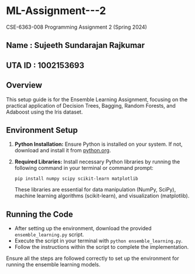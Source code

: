 # ML-Assignment---2
CSE-6363-008 Programming Assignment 2 (Spring 2024)

## Name : Sujeeth Sundarajan Rajkumar
## UTA ID : 1002153693
## Overview
This setup guide is for the Ensemble Learning Assignment, focusing on the practical application of Decision Trees, Bagging, Random Forests, and Adaboost using the Iris dataset.

## Environment Setup
1. **Python Installation:** Ensure Python is installed on your system. If not, download and install it from [python.org](https://www.python.org/).

2. **Required Libraries:** Install necessary Python libraries by running the following command in your terminal or command prompt:

    ```
    pip install numpy scipy scikit-learn matplotlib
    ```

    These libraries are essential for data manipulation (NumPy, SciPy), machine learning algorithms (scikit-learn), and visualization (matplotlib).

## Running the Code
- After setting up the environment, download the provided `ensemble_learning.py` script.
- Execute the script in your terminal with `python ensemble_learning.py`.
- Follow the instructions within the script to complete the implementation.

Ensure all the steps are followed correctly to set up the environment for running the ensemble learning models.
